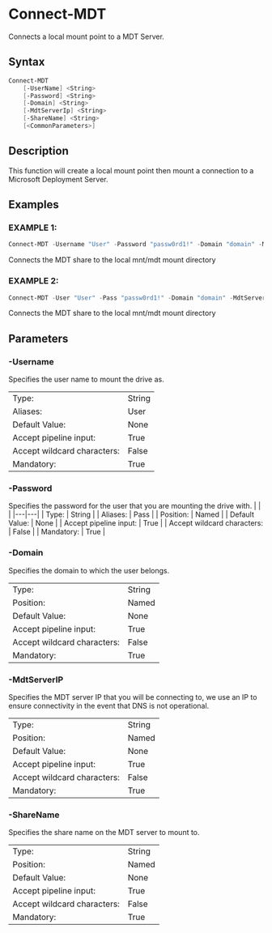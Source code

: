 # Connect-MDT

Connects a local mount point to a MDT Server.

## Syntax

```PowerShell
Connect-MDT
    [-UserName] <String>
    [-Password] <String>
    [-Domain] <String>
    [-MdtServerIp] <String>
    [-ShareName] <String>
    [<CommonParameters>]
```

## Description

This function will create a local mount point then mount a connection to a Microsoft Deployment Server.

## Examples

### EXAMPLE 1:

```PowerShell
Connect-MDT -Username "User" -Password "passw0rd1!" -Domain "domain" -MdtServerIP "10.11.12.13" -ShareName "MDT$"
```

Connects the MDT share to the local mnt/mdt mount directory

### EXAMPLE 2:

```PowerShell
Connect-MDT -User "User" -Pass "passw0rd1!" -Domain "domain" -MdtServerIP "10.11.12.13" -ShareName "MDT$"
```

Connects the MDT share to the local mnt/mdt mount directory


## Parameters

### -Username

Specifies the user name to mount the drive as.

|  | |
|---|---|
| Type:    | String |
| Aliases: | User |
| Default Value: | None |
| Accept pipeline input: | True |
| Accept wildcard characters: | False |
| Mandatory: | True |

### -Password

Specifies the password for the user that you are mounting the drive with.
|  | |
|---|---|
| Type:    | String |
| Aliases: | Pass |
| Position: | Named |
| Default Value: | None |
| Accept pipeline input: | True |
| Accept wildcard characters: | False |
| Mandatory: | True |

### -Domain

Specifies the domain to which the user belongs.

|  | |
|---|---|
| Type:    | String |
| Position: | Named |
| Default Value: | None |
| Accept pipeline input: | True |
| Accept wildcard characters: | False |
| Mandatory: | True |

### -MdtServerIP

Specifies the MDT server IP that you will be connecting to, we use an IP to ensure connectivity in the event that DNS is not operational.

|  | |
|---|---|
| Type:    | String |
| Position: | Named |
| Default Value: | None |
| Accept pipeline input: | True |
| Accept wildcard characters: | False |
| Mandatory: | True |

### -ShareName

Specifies the share name on the MDT server to mount to.

|  | |
|---|---|
| Type:    | String |
| Position: | Named |
| Default Value: | None |
| Accept pipeline input: | True |
| Accept wildcard characters: | False |
| Mandatory: | True |